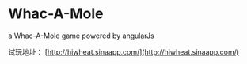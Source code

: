 Whac-A-Mole
===========

a Whac-A-Mole game powered by angularJs

试玩地址： [http://hiwheat.sinaapp.com/](http://hiwheat.sinaapp.com/)
